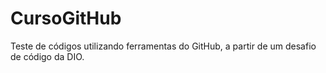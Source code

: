 # CursoGitHub
Teste de códigos utilizando ferramentas do GitHub, a partir de um desafio de código da DIO.
